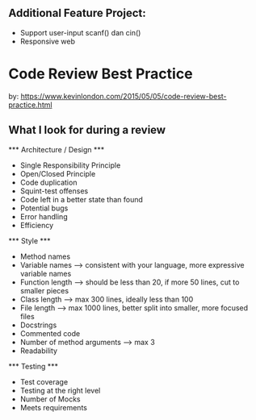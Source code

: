 Additional Feature Project:
---------------------------
- Support user-input scanf() dan cin()
- Responsive web


# Code Review Best Practice #

by: https://www.kevinlondon.com/2015/05/05/code-review-best-practice.html

## What I look for during a review ##

*** Architecture / Design ***

* Single Responsibility Principle
* Open/Closed Principle
* Code duplication
* Squint-test offenses
* Code left in a better state than found
* Potential bugs
* Error handling
* Efficiency

*** Style ***

* Method names
* Variable names --> consistent with your language, more expressive variable names
* Function length --> should be less than 20, if more 50 lines, cut to smaller pieces
* Class length --> max 300 lines, ideally less than 100
* File length --> max 1000 lines, better split into smaller, more focused files
* Docstrings
* Commented code
* Number of method arguments --> max 3
* Readability

*** Testing ***

* Test coverage
* Testing at the right level
* Number of Mocks
* Meets requirements

